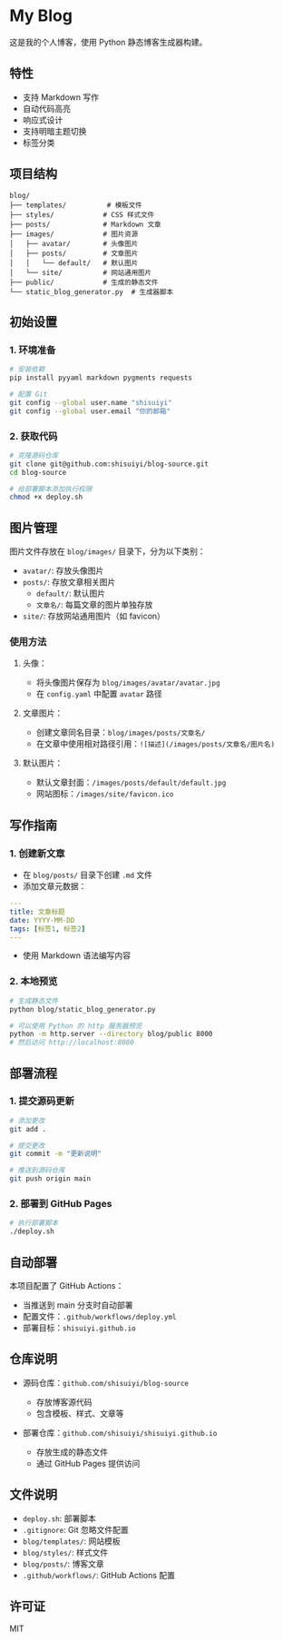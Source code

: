 # My Blog

这是我的个人博客，使用 Python 静态博客生成器构建。

## 特性

- 支持 Markdown 写作
- 自动代码高亮
- 响应式设计
- 支持明暗主题切换
- 标签分类

## 项目结构

```
blog/
├── templates/          # 模板文件
├── styles/            # CSS 样式文件
├── posts/             # Markdown 文章
├── images/            # 图片资源
│   ├── avatar/        # 头像图片
│   ├── posts/         # 文章图片
│   │   └── default/   # 默认图片
│   └── site/          # 网站通用图片
├── public/            # 生成的静态文件
└── static_blog_generator.py  # 生成器脚本
```

## 初始设置

### 1. 环境准备
```bash
# 安装依赖
pip install pyyaml markdown pygments requests

# 配置 Git
git config --global user.name "shisuiyi"
git config --global user.email "你的邮箱"
```

### 2. 获取代码
```bash
# 克隆源码仓库
git clone git@github.com:shisuiyi/blog-source.git
cd blog-source

# 给部署脚本添加执行权限
chmod +x deploy.sh
```

## 图片管理

图片文件存放在 `blog/images/` 目录下，分为以下类别：

- `avatar/`: 存放头像图片
- `posts/`: 存放文章相关图片
  - `default/`: 默认图片
  - `文章名/`: 每篇文章的图片单独存放
- `site/`: 存放网站通用图片（如 favicon）

### 使用方法

1. 头像：
   - 将头像图片保存为 `blog/images/avatar/avatar.jpg`
   - 在 `config.yaml` 中配置 `avatar` 路径

2. 文章图片：
   - 创建文章同名目录：`blog/images/posts/文章名/`
   - 在文章中使用相对路径引用：`![描述](/images/posts/文章名/图片名)`

3. 默认图片：
   - 默认文章封面：`/images/posts/default/default.jpg`
   - 网站图标：`/images/site/favicon.ico`

## 写作指南

### 1. 创建新文章
- 在 `blog/posts/` 目录下创建 `.md` 文件
- 添加文章元数据：
```yaml
---
title: 文章标题
date: YYYY-MM-DD
tags: [标签1, 标签2]
---
```
- 使用 Markdown 语法编写内容

### 2. 本地预览
```bash
# 生成静态文件
python blog/static_blog_generator.py

# 可以使用 Python 的 http 服务器预览
python -m http.server --directory blog/public 8000
# 然后访问 http://localhost:8000
```

## 部署流程

### 1. 提交源码更新
```bash
# 添加更改
git add .

# 提交更改
git commit -m "更新说明"

# 推送到源码仓库
git push origin main
```

### 2. 部署到 GitHub Pages
```bash
# 执行部署脚本
./deploy.sh
```

## 自动部署

本项目配置了 GitHub Actions：
- 当推送到 main 分支时自动部署
- 配置文件：`.github/workflows/deploy.yml`
- 部署目标：`shisuiyi.github.io`

## 仓库说明

- 源码仓库：`github.com/shisuiyi/blog-source`
  - 存放博客源代码
  - 包含模板、样式、文章等

- 部署仓库：`github.com/shisuiyi/shisuiyi.github.io`
  - 存放生成的静态文件
  - 通过 GitHub Pages 提供访问

## 文件说明

- `deploy.sh`: 部署脚本
- `.gitignore`: Git 忽略文件配置
- `blog/templates/`: 网站模板
- `blog/styles/`: 样式文件
- `blog/posts/`: 博客文章
- `.github/workflows/`: GitHub Actions 配置

## 许可证

MIT 